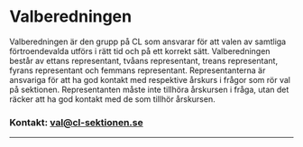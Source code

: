 # Valberedningen
Valberedningen är den grupp på CL som ansvarar för att valen av samtliga förtroendevalda utförs i rätt tid och på ett korrekt sätt. Valberedningen består av ettans representant, tvåans representant, treans representant, fyrans representant och femmans representant. Representanterna är ansvariga för att ha god kontakt med respektive årskurs i frågor som rör val på sektionen. Representanten måste inte tillhöra årskursen i fråga, utan det räcker att ha god kontakt med de som tillhör årskursen.

### Kontakt: val@cl-sektionen.se

---